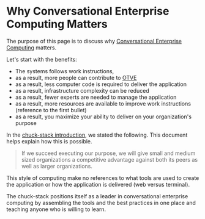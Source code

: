 # Why Conversational Enterprise Computing Matters

The purpose of this page is to discuss why [Conversational Enterprise Computing](./terminology.md#conversational-enterprise-computing) matters.

Let's start with the benefits:

- The systems follows work instructions,
- as a result, more people can contribute to [OTVE](./terminology.md#otve)
- as a result, less computer code is required to deliver the application
- as a result, infrastructure complexity can be reduced
- as a result, fewer experts are needed to manage the application
- as a result, more resources are available to improve work instructions (reference to the first bullet)
- as a result, you maximize your ability to deliver on your organization's purpose

In the [chuck-stack introduction](./introduction.md#purpose), we stated the following. This document helps explain how this is possible.

> If we succeed executing our purpose, we will give small and medium sized organizations a competitive advantage against both its peers as well as larger organizations.

This style of computing make no references to what tools are used to create the application or how the application is delivered (web versus terminal). 

The chuck-stack positions itself as a leader in conversational enterprise computing by assembling the tools and the best practices in one place and teaching anyone who is willing to learn.
